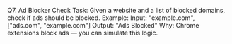 Q7. Ad Blocker Check
Task:
Given a website and a list of blocked domains, check if ads should be blocked.
Example:
Input: "example.com", ["ads.com", "example.com"]
Output: "Ads Blocked"
Why: Chrome extensions block ads — you can simulate this logic.